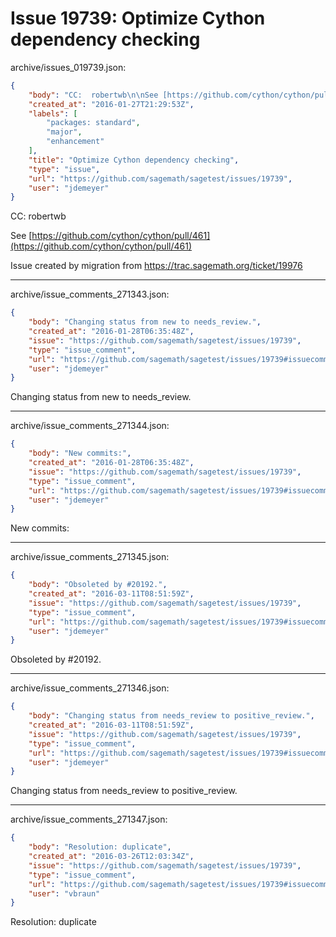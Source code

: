 # Issue 19739: Optimize Cython dependency checking

archive/issues_019739.json:
```json
{
    "body": "CC:  robertwb\n\nSee [https://github.com/cython/cython/pull/461](https://github.com/cython/cython/pull/461)\n\nIssue created by migration from https://trac.sagemath.org/ticket/19976\n\n",
    "created_at": "2016-01-27T21:29:53Z",
    "labels": [
        "packages: standard",
        "major",
        "enhancement"
    ],
    "title": "Optimize Cython dependency checking",
    "type": "issue",
    "url": "https://github.com/sagemath/sagetest/issues/19739",
    "user": "jdemeyer"
}
```
CC:  robertwb

See [https://github.com/cython/cython/pull/461](https://github.com/cython/cython/pull/461)

Issue created by migration from https://trac.sagemath.org/ticket/19976





---

archive/issue_comments_271343.json:
```json
{
    "body": "Changing status from new to needs_review.",
    "created_at": "2016-01-28T06:35:48Z",
    "issue": "https://github.com/sagemath/sagetest/issues/19739",
    "type": "issue_comment",
    "url": "https://github.com/sagemath/sagetest/issues/19739#issuecomment-271343",
    "user": "jdemeyer"
}
```

Changing status from new to needs_review.



---

archive/issue_comments_271344.json:
```json
{
    "body": "New commits:",
    "created_at": "2016-01-28T06:35:48Z",
    "issue": "https://github.com/sagemath/sagetest/issues/19739",
    "type": "issue_comment",
    "url": "https://github.com/sagemath/sagetest/issues/19739#issuecomment-271344",
    "user": "jdemeyer"
}
```

New commits:



---

archive/issue_comments_271345.json:
```json
{
    "body": "Obsoleted by #20192.",
    "created_at": "2016-03-11T08:51:59Z",
    "issue": "https://github.com/sagemath/sagetest/issues/19739",
    "type": "issue_comment",
    "url": "https://github.com/sagemath/sagetest/issues/19739#issuecomment-271345",
    "user": "jdemeyer"
}
```

Obsoleted by #20192.



---

archive/issue_comments_271346.json:
```json
{
    "body": "Changing status from needs_review to positive_review.",
    "created_at": "2016-03-11T08:51:59Z",
    "issue": "https://github.com/sagemath/sagetest/issues/19739",
    "type": "issue_comment",
    "url": "https://github.com/sagemath/sagetest/issues/19739#issuecomment-271346",
    "user": "jdemeyer"
}
```

Changing status from needs_review to positive_review.



---

archive/issue_comments_271347.json:
```json
{
    "body": "Resolution: duplicate",
    "created_at": "2016-03-26T12:03:34Z",
    "issue": "https://github.com/sagemath/sagetest/issues/19739",
    "type": "issue_comment",
    "url": "https://github.com/sagemath/sagetest/issues/19739#issuecomment-271347",
    "user": "vbraun"
}
```

Resolution: duplicate

